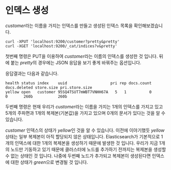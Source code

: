 # 인덱스 생성
*customer*라는 이름을 가지는 인덱스를 만들고 생성된 인덱스 목록을 확인해보겠습니다.
```
curl -XPUT 'localhost:9200/customer?pretty&pretty'
curl -XGET 'localhost:9200/_cat/indices?v&pretty'
```
첫번째 명령은 PUT을 이용하여 *customer*라는 이름의 인덱스를 생성한 것 입니다. 뒤에 붙는 *pretty*의 경우에는 JSON 응답을 보기 좋게 바꿔주는 옵션입니다.

응답결과는 다음과 같습니다.
```
health status index    uuid                   pri rep docs.count docs.deleted store.size pri.store.size
yellow open   customer 95SQ4TSUT7mWBT7VNHH67A   5   1          0            0       260b           260b
```
두번째 명령은 현재 우리가 *customer*라는 이름을 가지는 1개의 인덱스를 가지고 있고 5개의 주파편과 1개의 복제본(기본값)을 가지고 있으며 0개의 문서가 있다는 것을 알 수 있습니다.

*customer* 인덱스의 상태가 *yellow*인 것을 알 수 있습니다. 이전에 이야기했듯 *yellow* 상태는 일부 복제본이 아직 할당되지 않은 상태입니다. Elasticsearch가 기본적으로 1개의 인덱스에 대한 1개의 복제본을 생성하기 때문에 발생한 것 입니다. 우리가 지금 1개의 노드만 기동하고 있기 때문에 클러스터에 노드를 추가하기 전까지는 복제본을 생성할 수 없는 상태인 것 입니다. 나중에 두번째 노드가 추가되고 복제본이 생성된다면 인덱스에 대한 상태가 *green*으로 변경될 것 입니다. 